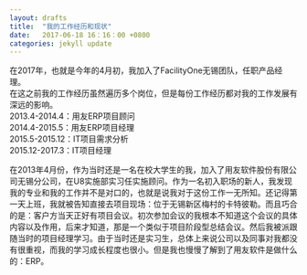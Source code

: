 ```yaml
---
layout: drafts
title:  "我的工作经历和现状"
date:   2017-06-18 16：16：00 +0800
categories: jekyll update
---
```

在2017年，也就是今年的4月初，我加入了FacilityOne无锡团队，任职产品经理。   
在这之前我的工作经历虽然遍历多个岗位，但是每份工作经历都对我的工作发展有深远的影响。   
2013.4-2014.4：用友ERP项目顾问   
2014.4-2015.5：用友ERP项目经理   
2015.5-2015.12：IT项目需求分析   
2015.12-2017.3：IT项目经理   

在2013年4月份，作为当时还是一名在校大学生的我，加入了用友软件股份有限公司无锡分公司，在U8实施部实习任实施顾问。作为一名初入职场的新人，我发现我的专业和我的工作并不是对口的，也就是说我对于这份工作一无所知。还记得第一天上班，我就被告知直接去项目现场：位于无锡新区梅村的卡特彼勒。而且巧合的是：客户方当天正好有项目会议。初次参加会议的我根本不知道这个会议的具体内容以及作用，后来才知道，那是一个类似于项目阶段型总结会议。然后我被派跟随当时的项目经理学习。由于当时还是实习生，总体上来说公司以及同事对我都没有很重视，而我的学习成长程度也很小。但是我也慢慢了解到了用友软件是做什么的：ERP。


